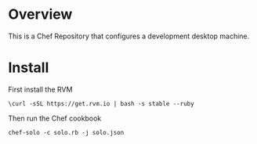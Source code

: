 Overview
========

This is a Chef Repository that configures a development desktop machine.

Install
=============

First install the RVM

`\curl -sSL https://get.rvm.io | bash -s stable --ruby`

Then run the Chef cookbook

`chef-solo -c solo.rb -j solo.json`